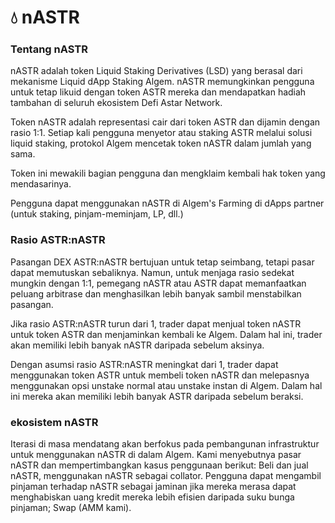 # 💧  nASTR

### Tentang nASTR

nASTR adalah token Liquid Staking Derivatives (LSD) yang berasal dari mekanisme Liquid dApp Staking Algem. nASTR memungkinkan pengguna untuk tetap likuid dengan token ASTR mereka dan mendapatkan hadiah tambahan di seluruh ekosistem Defi Astar Network.

Token nASTR adalah representasi cair dari token ASTR dan dijamin dengan rasio 1:1. Setiap kali pengguna menyetor atau staking ASTR melalui solusi liquid staking, protokol Algem mencetak token nASTR dalam jumlah yang sama.

Token ini mewakili bagian pengguna dan mengklaim kembali hak token yang mendasarinya.

Pengguna dapat menggunakan nASTR di Algem's Farming di dApps partner (untuk staking, pinjam-meminjam, LP, dll.)

### Rasio ASTR:nASTR

Pasangan DEX ASTR:nASTR bertujuan untuk tetap seimbang, tetapi pasar dapat memutuskan sebaliknya. Namun, untuk menjaga rasio sedekat mungkin dengan 1:1, pemegang nASTR atau ASTR dapat memanfaatkan peluang arbitrase dan menghasilkan lebih banyak sambil menstabilkan pasangan.

Jika rasio ASTR:nASTR turun dari 1, trader dapat menjual token nASTR untuk token ASTR dan menjaminkan kembali ke Algem. Dalam hal ini, trader akan memiliki lebih banyak nASTR daripada sebelum aksinya.

Dengan asumsi rasio ASTR:nASTR meningkat dari 1, trader dapat menggunakan token ASTR untuk membeli token nASTR dan melepasnya menggunakan opsi unstake normal atau unstake instan di Algem. Dalam hal ini mereka akan memiliki lebih banyak ASTR daripada sebelum beraksi.

### ekosistem nASTR

Iterasi di masa mendatang akan berfokus pada pembangunan infrastruktur untuk menggunakan nASTR di dalam Algem. Kami menyebutnya pasar nASTR dan mempertimbangkan kasus penggunaan berikut: Beli dan jual nASTR, menggunakan nASTR sebagai collator. Pengguna dapat mengambil pinjaman terhadap nASTR sebagai jaminan jika mereka merasa dapat menghabiskan uang kredit mereka lebih efisien daripada suku bunga pinjaman; Swap (AMM kami).

